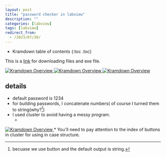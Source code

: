 ```yaml
---
layout: post
title: "password checker in labview"
description: ""
categories: [labview]
tags: [labview]
redirect_from:
  - /2023/07/30/
---
```

* Kramdown table of contents
{:toc .toc}

This is a [link]([https://siavash-aghajani.github.io/blog/2023/07/30/password_checker_in_labview]) for downloading files and exe file.

<a class="post-image" href="/assets/images/posts/pass_front.png">
<img itemprop="image" data-src="/assets/images/posts/pass_front.png" src="/assets/javascripts/unveil/loader.gif" alt="Kramdown Overview" />
</a>
<a class="post-image" href="/assets/images/posts/pass_front2.png">
<img itemprop="image" data-src="/assets/images/posts/pass_front2.png" src="/assets/javascripts/unveil/loader.gif" alt="Kramdown Overview" />
</a>
<a class="post-image" href="/assets/images/posts/pass_back.png">
<img itemprop="image" data-src="/assets/images/posts/pass_back.png" src="/assets/javascripts/unveil/loader.gif" alt="Kramdown Overview" />
</a>


## details

* default password is 1234
* for building passwords, I concatenate numbers( of course I turned them to string(why?[^1])
* I used cluster to avoid having a messy program.
  * <a class="post-image" href="/assets/images/posts/pass_front.png">
<img itemprop="image" data-src="/assets/images/posts/pass_front.png" src="/assets/javascripts/unveil/loader.gif" alt="Kramdown Overview" />
</a> 
* You'll need to pay attention to the index of buttons in cluster for using in case structure.





[^1]: becuase we use button and the default output is string.
